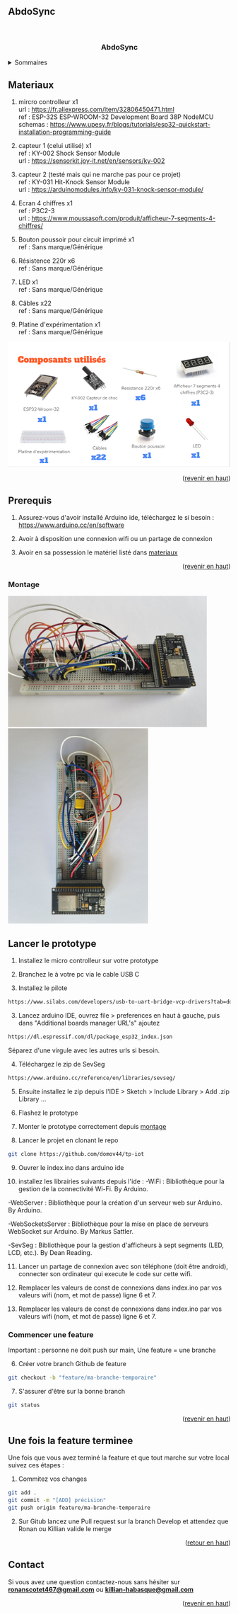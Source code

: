 ## AbdoSync
<a name="readme-top"></a>

<br />
  <h3 align="center">AbdoSync</h3>

<details>
  <summary>Sommaires</summary>
  <ol>
    <li>
      <a href="#materiaux">Matériaux et références</a>
      <ul>
      <li>
      <a href="#prerequis">Prérequis</a>
      </li>
      <li>
      <a href="#montage">Montage</a>
      </li>
        <li>
         <a href="#lancer-le-prototype">Lancer le prototype</a>
      </li>
      </ul>
    </li>
    <li>
      <a href="#commencer-une-feature">Commencer une feature</a>
    </li>
    <li>
      <a href="#une-fois-la-feature-terminee">Une fois que la feature est trerminée</a>
    </li>
    <li><a href="#contact">Contact</a></li>
  </ol>
</details>

## Materiaux

1. mircro controlleur x1 <br>
url : https://fr.aliexpress.com/item/32806450471.html <br>
ref : ESP-32S ESP-WROOM-32 Development Board 38P NodeMCU <br>
schemas : https://www.upesy.fr/blogs/tutorials/esp32-quickstart-installation-programming-guide <br>

2. capteur 1 (celui utilisé) x1 <br>
ref : KY-002 Shock Sensor Module <br>
url : https://sensorkit.joy-it.net/en/sensors/ky-002 <br>

3. capteur 2 (testé mais qui ne marche pas pour ce projet) <br>
ref : KY-031 Hit-Knock Sensor Module <br>
url : https://arduinomodules.info/ky-031-knock-sensor-module/ <br>

4. Ecran 4 chiffres x1 <br>
ref : P3C2-3 <br>
url : https://www.moussasoft.com/produit/afficheur-7-segments-4-chiffres/ <br>

5. Bouton poussoir pour circuit imprimé x1 <br>
ref : Sans marque/Générique <br>

6. Résistence 220r x6 <br>
ref : Sans marque/Générique <br>

7. LED x1 <br>
ref : Sans marque/Générique <br>

8. Câbles x22 <br>
ref : Sans marque/Générique <br>

9. Platine d'expérimentation x1 <br>
ref : Sans marque/Générique <br>

![alt text](image.png)

<p align="right">(<a href="#readme-top">revenir en haut</a>)</p>


## Prerequis

1. Assurez-vous d'avoir installé Arduino ide, téléchargez le si besoin :
https://www.arduino.cc/en/software

2. Avoir à disposition une connexion wifi ou un partage de connexion

3. Avoir en sa possession le matériel listé dans <a href="#materiaux">materiaux</a>

<p align="right">(<a href="#readme-top">revenir en haut</a>)</p>

### Montage
![alt text](image-1.png)
![alt text](image-2.png)

## Lancer le prototype

1. Installez le micro controlleur sur votre prototype

2. Branchez le à votre pc via le cable USB C

3. Installez le pilote 
```sh
https://www.silabs.com/developers/usb-to-uart-bridge-vcp-drivers?tab=downloads
```

3. Lancez arduino IDE, ouvrez file > preferences en haut à gauche, puis dans "Additional boards manager URL's" ajoutez 
```sh
https://dl.espressif.com/dl/package_esp32_index.json
```

Séparez d'une virgule avec les autres urls si besoin.

4. Téléchargez le zip de SevSeg 
```sh
https://www.arduino.cc/reference/en/libraries/sevseg/
```

5. Ensuite installez le zip depuis l'IDE > Sketch > Include Library > Add .zip Library ...

6. Flashez le prototype

7. Monter le prototype correctement depuis <a href="#montage">montage</a>

8. Lancer le projet en clonant le repo 
```sh
git clone https://github.com/domov44/tp-iot
```

9. Ouvrer le index.ino dans arduino ide

10. installez les librairies suivants depuis l'ide : 
-WiFi : Bibliothèque pour la gestion de la connectivité Wi-Fi.
By Arduino.

-WebServer : Bibliothèque pour la création d'un serveur web sur Arduino.
By Arduino.

-WebSocketsServer : Bibliothèque pour la mise en place de serveurs WebSocket sur Arduino.
By Markus Sattler.

-SevSeg : Bibliothèque pour la gestion d'afficheurs à sept segments (LED, LCD, etc.).
By Dean Reading.

11. Lancer un partage de connexion avec son téléphone (doit être android), connecter son ordinateur qui execute le code sur cette wifi.

12. Remplacer les valeurs de const de connexions dans index.ino par vos valeurs wifi (nom, et mot de passe) ligne 6 et 7.

13. Remplacer les valeurs de const de connexions dans index.ino par vos valeurs wifi (nom, et mot de passe) ligne 6 et 7.


### Commencer une feature

Important : personne ne doit push sur main,
Une feature = une branche

6. Créer votre branch Github de feature
```sh
git checkout -b "feature/ma-branche-temporaire"
```

7. S'assurer d'être sur la bonne branch
```sh
git status
```

<p align="right">(<a href="#readme-top">revenir en haut</a>)</p>



## Une fois la feature terminee

Une fois que vous avez terminé la feature et que tout marche sur votre local suivez ces étapes :

1. Commitez vos changes 
```sh
git add .
git commit -m "[ADD] précision"
git push origin feature/ma-branche-temporaire
```
2. Sur Gitub lancez une Pull request sur la branch Develop et attendez que Ronan ou Killian valide le merge

<p align="right">(<a href="#readme-top">retour en haut</a>)</p>

## Contact

Si vous avez une question contactez-nous sans hésiter sur **ronanscotet467@gmail.com** ou **killian-habasque@gmail.com**

<p align="right">(<a href="#readme-top">revenir en haut</a>)</p>
